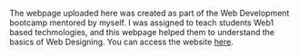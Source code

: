 The webpage uploaded here was created as part of the Web Development bootcamp mentored by myself. I was assigned to teach students Web1 based techmologies, and this webpage helped them to understand the basics of Web Designing. 
You can access the website [here](https://im-josepaul.github.io/TheLatestUploadedwebsite/).
